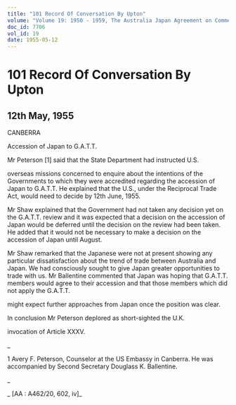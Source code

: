 ```yaml
---
title: "101 Record Of Conversation By Upton"
volume: "Volume 19: 1950 - 1959, The Australia Japan Agreement on Commerce"
doc_id: 7706
vol_id: 19
date: 1955-05-12
---
```


# 101 Record Of Conversation By Upton

## 12th May, 1955

CANBERRA

Accession of Japan to G.A.T.T.

Mr Peterson [1] said that the State Department had instructed U.S.

overseas missions concerned to enquire about the intentions of the Governments to which they were accredited regarding the accession of Japan to G.A.T.T. He explained that the U.S., under the Reciprocal Trade Act, would need to decide by 12th June, 1955.

Mr Shaw explained that the Government had not taken any decision yet on the G.A.T.T. review and it was expected that a decision on the accession of Japan would be deferred until the decision on the review had been taken. He added that it would not be necessary to make a decision on the accession of Japan until August.

Mr Shaw remarked that the Japanese were not at present showing any particular dissatisfaction about the trend of trade between Australia and Japan. We had consciously sought to give Japan greater opportunities to trade with us. Mr Ballentine commented that Japan was hoping that G.A.T.T. members would agree to their accession and that those members which did not apply the G.A.T.T.

might expect further approaches from Japan once the position was clear.

In conclusion Mr Peterson deplored as short-sighted the U.K.

invocation of Article XXXV.

_

1 Avery F. Peterson, Counselor at the US Embassy in Canberra. He was accompanied by Second Secretary Douglass K. Ballentine.

_

_ [AA : A462/20, 602, iv]_
